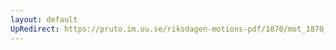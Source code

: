 ```yaml
---
layout: default
UpRedirect: https://pruto.im.uu.se/riksdagen-motions-pdf/1870/mot_1870__ak__30.pdf
---
```

